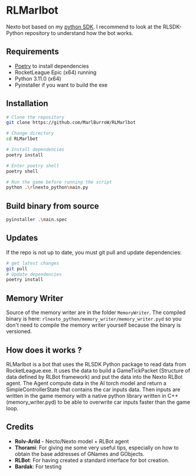 # RLMarlbot

Nexto bot based on my [python SDK](https://github.com/MarlBurroW/RLSDK-Python).
I recommend to look at the RLSDK-Python repository to understand how the bot works.

## Requirements
- [Poetry](https://python-poetry.org/) to install dependencies
- RocketLeague Epic (x64) running
- Python 3.11.0 (x64)
- Pyinstaller if you want to build the exe

## Installation

```bash	
# Clone the repository
git clone https://github.com/MarlBurroW/RLMarlbot

# Change directory
cd RLMarlbot

# Install dependencies
poetry install

# Enter poetry shell
poetry shell

# Run the game before running the script 
python .\rlnexto_python\main.py
```

## Build binary from source

```bash
pyinstaller .\main.spec
```

## Updates
If the repo is not up to date, you must git pull and update dependencies:
```bash
# get latest changes
git pull
# Update dependencies
poetry install
```


## Memory Writer
Source of the memory writer are in the folder `MemoryWriter`.
The compiled binary is here:  `rlnexto_python/memory_writer/memory_writer.pyd` so you don't need to compile the memory writer yourself because the binary is versioned.

## How does it works ?

RLMarlbot is a bot that uses the RLSDK Python package to read data from RocketLeague.exe. It uses the data to build a GameTickPacket (Structure of data defined by RLBot framework) and put the data into the Nexto RLBot agent. The Agent compute data in the AI torch model and return a SimpleControllerState that contains the car inputs data. Then inputs are written in the game memory with a native python library written in C++ (memory_writer.pyd) to be able to overwrite car inputs faster than the game loop.

## Credits

- **Rolv-Arild** - Necto/Nexto model + RLBot agent
- **Thorami**: For giving me some very useful tips, especially on how to obtain the base addresses of GNames and GObjects.
- **RLBot**: For having created a standard interface for bot creation.
- **Bardak**: For testing
